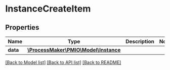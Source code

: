 # InstanceCreateItem

## Properties
Name | Type | Description | Notes
------------ | ------------- | ------------- | -------------
**data** | [**\ProcessMaker\PMIO\Model\Instance**](Instance.md) |  | 

[[Back to Model list]](../README.md#documentation-for-models) [[Back to API list]](../README.md#documentation-for-api-endpoints) [[Back to README]](../README.md)


